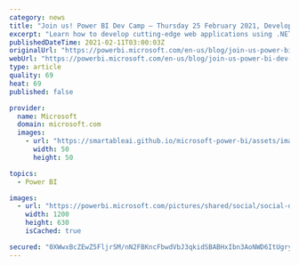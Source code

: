 ```yaml
---
category: news
title: "Join us! Power BI Dev Camp – Thursday 25 February 2021, Developing with .NET 5 and App-Owns-Data Embedding"
excerpt: "Learn how to develop cutting-edge web applications using .NET 5, Azure AD and the App-Owns-Data embedding model in Power BI. Campers will get increasingly excited as the learn how to implement App-Owns-Data embedding in a custom .NET 5 web application which involves first calling the Power BI Service"
publishedDateTime: 2021-02-11T03:00:03Z
originalUrl: "https://powerbi.microsoft.com/en-us/blog/join-us-power-bi-dev-camp-thursday-25-february-2021-developing-with-net-5-and-app-owns-data-embedding/"
webUrl: "https://powerbi.microsoft.com/en-us/blog/join-us-power-bi-dev-camp-thursday-25-february-2021-developing-with-net-5-and-app-owns-data-embedding/"
type: article
quality: 69
heat: 69
published: false

provider:
  name: Microsoft
  domain: microsoft.com
  images:
    - url: "https://smartableai.github.io/microsoft-power-bi/assets/images/organizations/microsoft.com-50x50.jpg"
      width: 50
      height: 50

topics:
  - Power BI

images:
  - url: "https://powerbi.microsoft.com/pictures/shared/social/social-default-image.png"
    width: 1200
    height: 630
    isCached: true

secured: "0XWwxBcZEwZ5FljrSM/nN2FBKncFbwdVbJ3qkidSBABHxIbn3AoNWD6ItUgryIkBvKSQZ0BfvHQNAcz2PiTDwHPNYXn0c9/Z8mEucW05+ZkWIY7VRSSNmUoHeb/5lxDqSNR6O/dBMmIup5oX9S5yrTjZkgzU9VlCL+5bStiqHcg99ZNnGssf8bHlEoznmSXnLq/4tOHyT7lE70MhWzl8aPFA6E8XczYq4PpChkmI154ap+PBnzIvx+wdb7BV0t5rnuePgixXtq168QlZh5awanVP+vPzTKLyL67jtwtDWf2+mD7NXik5l+DaWr9MXjkv/Ss2zzuowTg7KQyfhuAL2nB7TLZcqMG0JKFSPZ1azgk=;OW13kxAkmPBWpPVmOgYKWw=="
---
```


